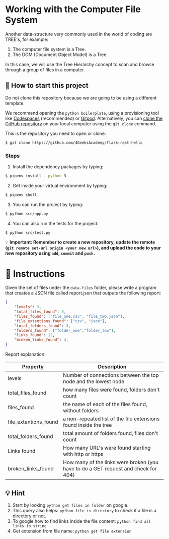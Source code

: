 <!-- hide -->
# Working with the Computer File System
<!-- endhide -->

Another data-structure very commonly used in the world of coding are TREE's, for example:

1. The computer file system is a Tree.
2. The DOM (Document Object Model) is a Tree.

In this case, we will use the Tree Hierarchy concept to scan and browse through a group of files in a computer.

<onlyfor saas="false" withBanner="false">
    
## 🌱  How to start this project

Do not clone this repository because we are going to be using a different template.

We recommend opening the `python boilerplate`, using a provisioning tool like [Codespaces](https://4geeks.com/lesson/what-is-github-codespaces) (recommended) or [Gitpod](https://4geeks.com/lesson/how-to-use-gitpod). Alternatively, you can [clone the GitHub repository](https://4geeks.com/how-to/github-clone-repository) on your local computer using the `git clone` command.

This is the repository you need to open or clone:

```sh
$ git clone https://github.com/4GeeksAcademy/flask-rest-hello
```

### Steps

1. Install the dependency packages by typing: 

```sh
$ pipenv install --python 3
```

2. Get inside your virtual environment by typing: 

```sh
$ pipenv shell
```

3. You can run the project by typing: 

```sh
$ python src/app.py
```
4. You can also run the tests for the project: 

```sh
$ python src/test.py
```

💡 **Important: Remember to create a new repository, update the remote (`git remote set-url origin <your new url>`), and upload the code to your new repository using `add`, `commit` and `push`.**

</onlyfor>

# 📝 Instructions

Given the set of files under the `data-files` folder, please write a program that creates a JSON file called report.json that outputs the following report:

```json
{
    "levels": 3,
    "total_files_found": 5,
    "files_found": ["file_one.csv", "file_two.json"],
    "file_extentions_found": ["csv", "json"],
    "total_folders_found": 3,
    "folders_found": ["folder_one","folder_tow"],
    "links_found": 12,
    "broken_links_found": 4,
}
```

Report explanation:

| Property  | Description |
| --------  | ----------- |
| levels    | Number of connections between the top node and the lowest node |
| total_files_found | how many files were found, folders don't count |
| files_found | the name of each of the files found, without folders |
| file_extentions_found | a non-repeated list of the file extensions found inside the tree |
| total_folders_found | total amount of folders found, files don't count |
| Links found | How many URL's were found starting with http or https |
| broken_links_found | How many of the links were broken (you have to do a GET request and check for 404) |

## 💡 Hint

1. Start by looking `python get files in folder` on google.
2. This query also helps: `python file is directory` to check if a file is a directory or not.
3. To google how to find links inside the file content: `python find all links in string`
4. Get extension from file name: `python get file extension`
